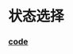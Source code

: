 # 状态选择

### [code](https://github.com/wensiyuanseven/lite-virtual-list/blob/master/docs/.vuepress/components/status-select.vue)

<status-select></status-select>
